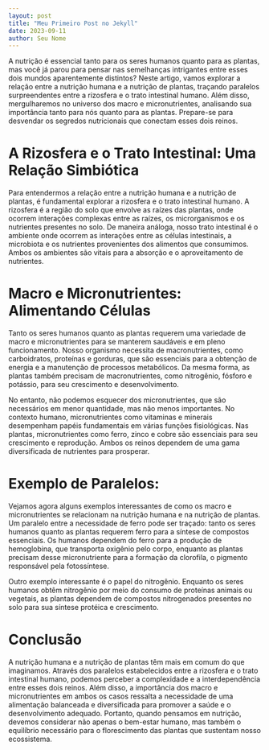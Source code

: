 ```yaml
---
layout: post
title: "Meu Primeiro Post no Jekyll"
date: 2023-09-11
author: Seu Nome
---
```


A nutrição é essencial tanto para os seres humanos quanto para as plantas, mas você já parou para pensar nas semelhanças intrigantes entre esses dois mundos aparentemente distintos? Neste artigo, vamos explorar a relação entre a nutrição humana e a nutrição de plantas, traçando paralelos surpreendentes entre a rizosfera e o trato intestinal humano. Além disso, mergulharemos no universo dos macro e micronutrientes, analisando sua importância tanto para nós quanto para as plantas. Prepare-se para desvendar os segredos nutricionais que conectam esses dois reinos.

# A Rizosfera e o Trato Intestinal: Uma Relação Simbiótica

Para entendermos a relação entre a nutrição humana e a nutrição de plantas, é fundamental explorar a rizosfera e o trato intestinal humano. A rizosfera é a região do solo que envolve as raízes das plantas, onde ocorrem interações complexas entre as raízes, os microrganismos e os nutrientes presentes no solo. De maneira análoga, nosso trato intestinal é o ambiente onde ocorrem as interações entre as células intestinais, a microbiota e os nutrientes provenientes dos alimentos que consumimos. Ambos os ambientes são vitais para a absorção e o aproveitamento de nutrientes.

# Macro e Micronutrientes: Alimentando Células

Tanto os seres humanos quanto as plantas requerem uma variedade de macro e micronutrientes para se manterem saudáveis e em pleno funcionamento. Nosso organismo necessita de macronutrientes, como carboidratos, proteínas e gorduras, que são essenciais para a obtenção de energia e a manutenção de processos metabólicos. Da mesma forma, as plantas também precisam de macronutrientes, como nitrogênio, fósforo e potássio, para seu crescimento e desenvolvimento.

No entanto, não podemos esquecer dos micronutrientes, que são necessários em menor quantidade, mas não menos importantes. No contexto humano, micronutrientes como vitaminas e minerais desempenham papéis fundamentais em várias funções fisiológicas. Nas plantas, micronutrientes como ferro, zinco e cobre são essenciais para seu crescimento e reprodução. Ambos os reinos dependem de uma gama diversificada de nutrientes para prosperar.

# Exemplo de Paralelos:

Vejamos agora alguns exemplos interessantes de como os macro e micronutrientes se relacionam na nutrição humana e na nutrição de plantas. Um paralelo entre a necessidade de ferro pode ser traçado: tanto os seres humanos quanto as plantas requerem ferro para a síntese de compostos essenciais. Os humanos dependem do ferro para a produção de hemoglobina, que transporta oxigênio pelo corpo, enquanto as plantas precisam desse micronutriente para a formação da clorofila, o pigmento responsável pela fotossíntese.

Outro exemplo interessante é o papel do nitrogênio. Enquanto os seres humanos obtêm nitrogênio por meio do consumo de proteínas animais ou vegetais, as plantas dependem de compostos nitrogenados presentes no solo para sua síntese protéica e crescimento.

# Conclusão

A nutrição humana e a nutrição de plantas têm mais em comum do que imaginamos. Através dos paralelos estabelecidos entre a rizosfera e o trato intestinal humano, podemos perceber a complexidade e a interdependência entre esses dois reinos. Além disso, a importância dos macro e micronutrientes em ambos os casos ressalta a necessidade de uma alimentação balanceada e diversificada para promover a saúde e o desenvolvimento adequado. Portanto, quando pensamos em nutrição, devemos considerar não apenas o bem-estar humano, mas também o equilíbrio necessário para o florescimento das plantas que sustentam nosso ecossistema.